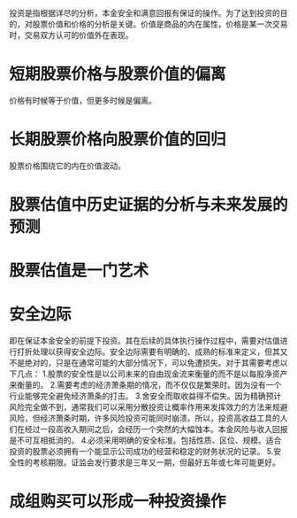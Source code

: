 
投资是指根据详尽的分析，本金安全和满意回报有保证的操作。为了达到投资的目的，对股票价值和价格的分析是关键。价值是商品的内在属性，价格是某一次交易时，交易双方认可的价值外在表现。
# 短期股票价格与股票价值的偏离
  价格有时候等于价值，但更多时候是偏离。
# 长期股票价格向股票价值的回归
  股票价格围绕它的内在价值波动。
# 股票估值中历史证据的分析与未来发展的预测
# 股票估值是一门艺术
# 安全边际
即在保证本金安全的前提下投资。其在后续的具体执行操作过程中，需要对估值进行打折处理以获得安全边际。安全边际需要有明确的、成熟的标准来定义，但其又不是绝对的，只是在通常可能的大部分情况下，可以免遭损失。对于其需要考虑以下几点：
1.股票的安全性是以公司未来的自由现金流来衡量的而不是以每股净资产来衡量的。
2.需要考虑的经济萧条期的情况，而不仅仅是繁荣时。因为没有一个行业能够完全避免经济萧条的打击。
3.舍安全而取收益得不偿失。因为精确预计风险完全做不到，通常我们可以采用分散投资让概率作用来发挥效力的方法来规避风险，但经济萧条时期，许多风险投资可能同时崩溃。所以，投资高收益工具的人们在经过一段高收入期间之后，会经历一个突然的大幅蚀本。本金风险与收入回报是不可互相抵消的。
4.必须采用明确的安全标准。包括性质、区位、规模。适合投资的股票必须拥有一个能显示公司成功的经营和稳定的财务状况的记录。
5.安全性的考核期限。证监会发行要求是三年又一期，但最好五年或七年可能更好。

# 成组购买可以形成一种投资操作